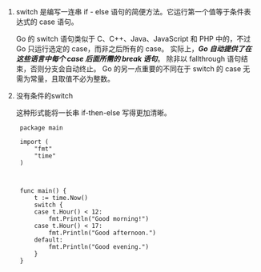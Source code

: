 1. switch 是编写一连串 if - else 语句的简便方法。它运行第一个值等于条件表达式的 case 语句。

   Go 的 switch 语句类似于 C、C++、Java、JavaScript 和 PHP 中的，不过 Go 只运行选定的 case，而非之后所有的 case。 实际上，***Go 自动提供了在这些语言中每个 case 后面所需的 break 语句***。 除非以 fallthrough 语句结束，否则分支会自动终止。 Go 的另一点重要的不同在于 switch 的 case 无需为常量，且取值不必为整数。

2. 没有条件的switch


   这种形式能将一长串 if-then-else 写得更加清晰。

        package main

        import (
            "fmt"
            "time"
        )

        

        func main() {
            t := time.Now()
            switch {
            case t.Hour() < 12:
                fmt.Println("Good morning!")
            case t.Hour() < 17:
                fmt.Println("Good afternoon.")
            default:
                fmt.Println("Good evening.")
            }
        }